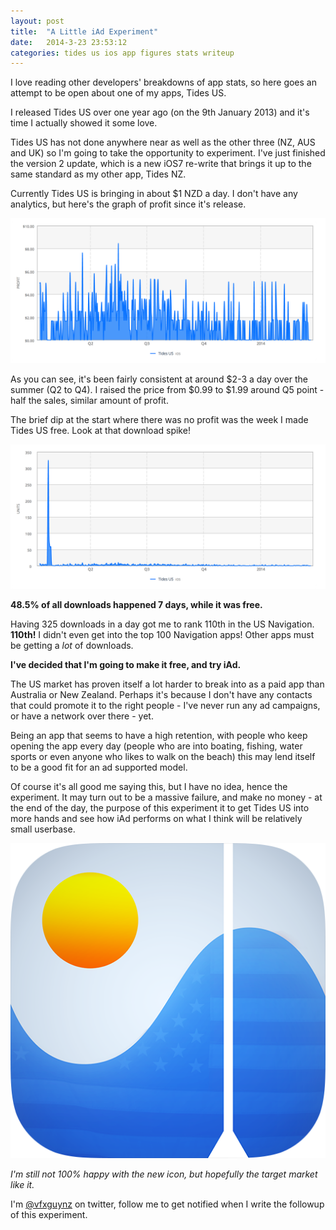 ```yaml
---
layout: post
title:  "A Little iAd Experiment"
date:   2014-3-23 23:53:12
categories: tides us ios app figures stats writeup
---
```


I love reading other developers' breakdowns of app stats, so here goes an attempt to be open about one of my apps, Tides US.

I released Tides US over one year ago (on the 9th January 2013) and it's time I actually showed it some love. 

Tides US has not done anywhere near as well as the other three (NZ, AUS and UK) so I'm going to take the opportunity to experiment. I've just finished the version 2 update, which is a new iOS7 re-write that brings it up to the same standard as my other app, Tides NZ.

Currently Tides US is bringing in about $1 NZD a day. I don't have any analytics, but here's the graph of profit since it's release.

![alt text](./us-sales@2x.png "Tides US Sales")

As you can see, it's been fairly consistent at around $2-3 a day over the summer (Q2 to Q4). I raised the price from $0.99 to $1.99 around Q5 point - half the sales, similar amount of profit.

The brief dip at the start where there was no profit was the week I made Tides US free. Look at that download spike!

![alt text](./us-units@2x.png "Tides US Sales")

 **48.5% of all downloads happened 7 days, while it was free.**
 
Having 325 downloads in a day got me to rank 110th in the US Navigation. **110th!** I didn't even get into the top 100 Navigation apps! Other apps must be getting a *lot* of downloads.
 
**I've decided that I'm going to make it free, and try iAd.**

The US market has proven itself a lot harder to break into as a paid app than Australia or New Zealand. Perhaps it's because I don't have any contacts that could promote it to the right people - I've never run any ad campaigns, or have a network over there - yet.

Being an app that seems to have a high retention, with people who keep opening the app every day (people who are into boating, fishing, water sports or even anyone who likes to walk on the beach) this may lend itself to be a good fit for an ad supported model.

Of course it's all good me saying this, but I have no idea, hence the experiment. It may turn out to be a massive failure, and make no money - at the end of the day, the purpose of this experiment it to get Tides US into more hands and see how iAd performs on what I think will be relatively small userbase.

![us-icon](./us-icon@2x.png)

<!-- <img style="max-width: 200px; margin-left:auto; margin-right:auto; display: block; padding-top: 40px; padding-bottom: 40px;" src="./us-icon@2x.png" /> -->

*I'm still not 100% happy with the new icon, but hopefully the target market like it.*

I'm [@vfxguynz](https://twitter.com/vfxguynz) on twitter, follow me to get notified when I write the followup of this experiment. 


